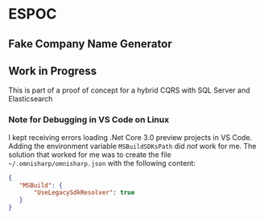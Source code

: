 # ESPOC

## Fake Company Name Generator

## Work in Progress
This is part of a proof of concept for a hybrid CQRS with SQL Server and Elasticsearch

### Note for Debugging in VS Code on Linux
I kept receiving errors loading .Net Core 3.0 preview projects in VS Code. Adding the environment variable ```MSBuildSDKsPath``` did *not* work for me. The solution that worked for me was to create the file ```~/.omnisharp/omnisharp.json``` with the following content:
```json
{
   "MSBuild": {
       "UseLegacySdkResolver": true
   }
}
```


